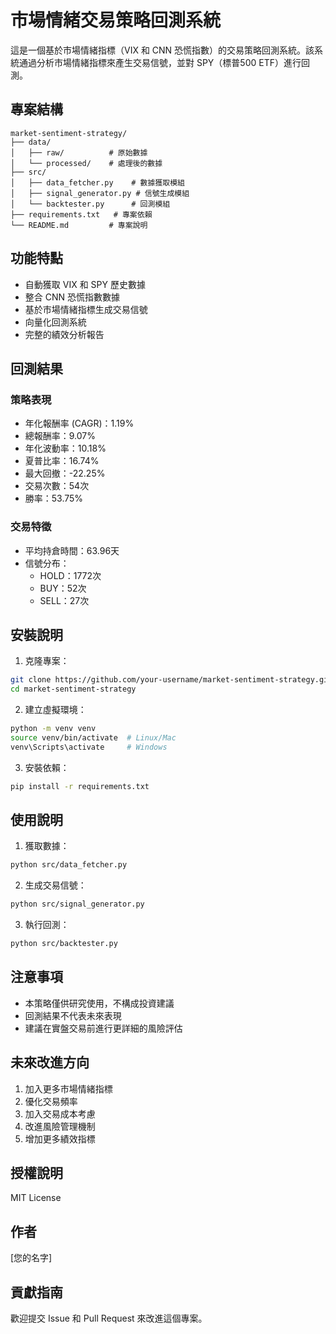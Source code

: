 # 市場情緒交易策略回測系統

這是一個基於市場情緒指標（VIX 和 CNN 恐慌指數）的交易策略回測系統。該系統通過分析市場情緒指標來產生交易信號，並對 SPY（標普500 ETF）進行回測。

## 專案結構

```
market-sentiment-strategy/
├── data/
│   ├── raw/          # 原始數據
│   └── processed/    # 處理後的數據
├── src/
│   ├── data_fetcher.py    # 數據獲取模組
│   ├── signal_generator.py # 信號生成模組
│   └── backtester.py      # 回測模組
├── requirements.txt   # 專案依賴
└── README.md         # 專案說明
```

## 功能特點

- 自動獲取 VIX 和 SPY 歷史數據
- 整合 CNN 恐慌指數數據
- 基於市場情緒指標生成交易信號
- 向量化回測系統
- 完整的績效分析報告

## 回測結果

### 策略表現
- 年化報酬率 (CAGR)：1.19%
- 總報酬率：9.07%
- 年化波動率：10.18%
- 夏普比率：16.74%
- 最大回撤：-22.25%
- 交易次數：54次
- 勝率：53.75%

### 交易特徵
- 平均持倉時間：63.96天
- 信號分布：
  - HOLD：1772次
  - BUY：52次
  - SELL：27次

## 安裝說明

1. 克隆專案：
```bash
git clone https://github.com/your-username/market-sentiment-strategy.git
cd market-sentiment-strategy
```

2. 建立虛擬環境：
```bash
python -m venv venv
source venv/bin/activate  # Linux/Mac
venv\Scripts\activate     # Windows
```

3. 安裝依賴：
```bash
pip install -r requirements.txt
```

## 使用說明

1. 獲取數據：
```bash
python src/data_fetcher.py
```

2. 生成交易信號：
```bash
python src/signal_generator.py
```

3. 執行回測：
```bash
python src/backtester.py
```

## 注意事項

- 本策略僅供研究使用，不構成投資建議
- 回測結果不代表未來表現
- 建議在實盤交易前進行更詳細的風險評估

## 未來改進方向

1. 加入更多市場情緒指標
2. 優化交易頻率
3. 加入交易成本考慮
4. 改進風險管理機制
5. 增加更多績效指標

## 授權說明

MIT License

## 作者

[您的名字]

## 貢獻指南

歡迎提交 Issue 和 Pull Request 來改進這個專案。 
